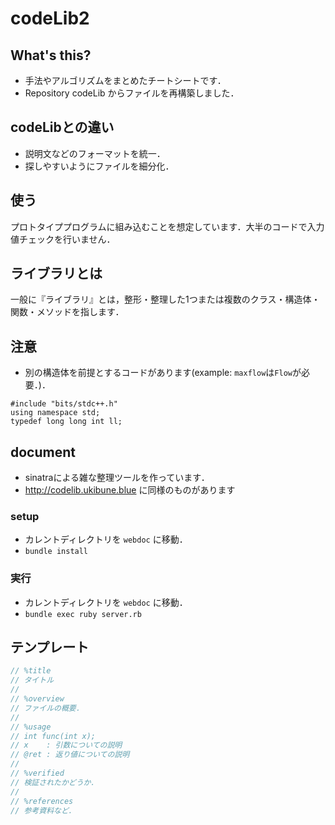 
# codeLib2

## What's this?
- 手法やアルゴリズムをまとめたチートシートです．
- Repository codeLib からファイルを再構築しました．

## codeLibとの違い
- 説明文などのフォーマットを統一．
- 探しやすいようにファイルを細分化．

## 使う
プロトタイププログラムに組み込むことを想定しています．大半のコードで入力値チェックを行いません．

## ライブラリとは
一般に『ライブラリ』とは，整形・整理した1つまたは複数のクラス・構造体・関数・メソッドを指します．

## 注意
- 別の構造体を前提とするコードがあります(example: `maxflow`は`Flow`が必要．)．

```
#include "bits/stdc++.h"
using namespace std;
typedef long long int ll;
```

## document

- sinatraによる雑な整理ツールを作っています．
- http://codelib.ukibune.blue に同様のものがあります

### setup

- カレントディレクトリを `webdoc` に移動．
- `bundle install`

### 実行

- カレントディレクトリを `webdoc` に移動．
- `bundle exec ruby server.rb`

## テンプレート
```cpp
// %title
// タイトル
// 
// %overview
// ファイルの概要．
//
// %usage
// int func(int x);
// x    : 引数についての説明
// @ret : 返り値についての説明
//
// %verified
// 検証されたかどうか．
// 
// %references
// 参考資料など．
```


